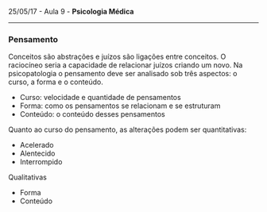 25/05/17 - Aula 9 - **Psicologia Médica**

---

### Pensamento

Conceitos são abstrações e juízos são ligações entre conceitos. O raciocíneo seria a capacidade de relacionar juízos criando um novo. Na psicopatologia o pensamento deve ser analisado sob três aspectos: o curso, a forma e o conteúdo.

* Curso: velocidade e quantidade de pensamentos
* Forma: como os pensamentos se relacionam e se estruturam
* Conteúdo: o conteúdo desses pensamentos

Quanto ao curso do pensamento, as alterações podem ser quantitativas:

* Acelerado
* Alentecido
* Interrompido

Qualitativas

* Forma
* Conteúdo



